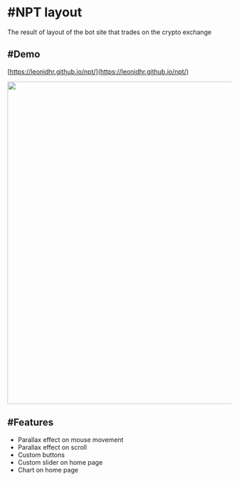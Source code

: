 # \#NPT layout
The result of layout of the bot site that trades on the crypto exchange

## \#Demo
[https://leonidhr.github.io/npt/](https://leonidhr.github.io/npt/)

<img src="./src/img/preview.gif" width="726">

## \#Features
* Parallax effect on mouse movement
* Parallax effect on scroll
* Custom buttons
* Custom slider on home page
* Chart on home page
